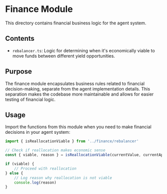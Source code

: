 # Finance Module

This directory contains financial business logic for the agent system.

## Contents

-   `rebalancer.ts`: Logic for determining when it's economically viable to move funds between different yield opportunities.

## Purpose

The finance module encapsulates business rules related to financial decision-making, separate from the agent implementation details. This separation makes the codebase more maintainable and allows for easier testing of financial logic.

## Usage

Import the functions from this module when you need to make financial decisions in your agent system:

```typescript
import { isReallocationViable } from '../finance/rebalancer'

// Check if reallocation makes economic sense
const { viable, reason } = isReallocationViable(currentValue, currentApy, newApy, positionAgeHours)

if (viable) {
	// Proceed with reallocation
} else {
	// Log reason why reallocation is not viable
	console.log(reason)
}
```
